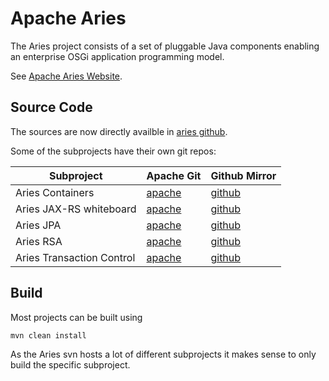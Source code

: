 # Apache Aries

The Aries project consists of a set of pluggable Java components enabling an enterprise OSGi application programming
model.

See [Apache Aries Website](http://aries.apache.org/).

## Source Code

The sources are now directly availble in [aries github](https://github.com/apache/aries).

Some of the subprojects have their own git repos:

| Subproject | Apache Git | Github Mirror |
| ---------- | ---------- | ------------- |
| Aries Containers | [apache](https://git-wip-us.apache.org/repos/asf/aries-containers.git) | [github](https://github.com/apache/aries-containers) |
| Aries JAX-RS whiteboard | [apache](https://git-wip-us.apache.org/repos/asf/aries-jax-rs-whiteboard.git) | [github](https://github.com/apache/aries-jax-rs-whiteboard) |
| Aries JPA | [apache](https://git-wip-us.apache.org/repos/asf/aries-jpa.git) | [github](https://github.com/apache/aries-jpa) |
| Aries RSA | [apache](https://git-wip-us.apache.org/repos/asf/aries-rsa.git) | [github](https://github.com/apache/aries-rsa) |
| Aries Transaction Control | [apache](https://gitbox.apache.org/repos/asf?p=aries-tx-control.git) | [github](https://github.com/apache/aries-tx-control) |

## Build

Most projects can be built using

    mvn clean install

As the Aries svn hosts a lot of different subprojects it makes sense to only
build the specific subproject.

